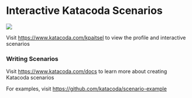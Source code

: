# Interactive Katacoda Scenarios

[![](http://shields.katacoda.com/katacoda/kpaitsel/count.svg)](https://www.katacoda.com/kpaitsel "Get your profile on Katacoda.com")

Visit https://www.katacoda.com/kpaitsel to view the profile and interactive scenarios

### Writing Scenarios
Visit https://www.katacoda.com/docs to learn more about creating Katacoda scenarios

For examples, visit https://github.com/katacoda/scenario-example
